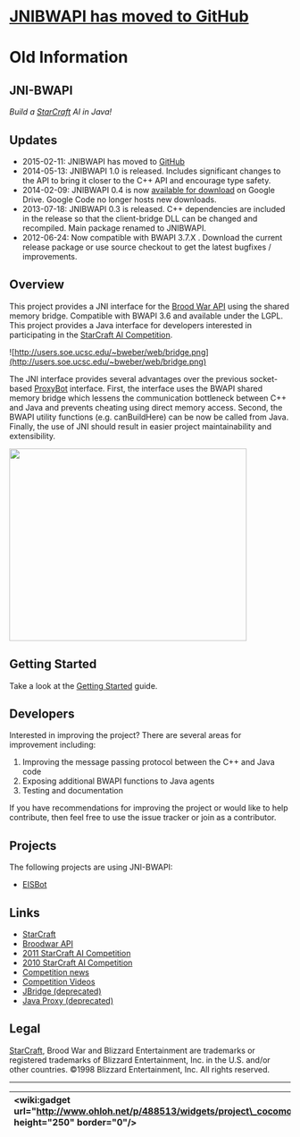 # [JNIBWAPI has moved to GitHub](https://github.com/JNIBWAPI/JNIBWAPI) #


# Old Information #

## JNI-BWAPI ##

_Build a [StarCraft](http://us.blizzard.com/en-us/games/sc/) AI in Java!_

## Updates ##
  * 2015-02-11: JNIBWAPI has moved to [GitHub](https://github.com/JNIBWAPI/JNIBWAPI)
  * 2014-05-13: JNIBWAPI 1.0 is released. Includes significant changes to the API to bring it closer to the C++ API and encourage type safety.
  * 2014-02-09: JNIBWAPI 0.4 is now [available for download](https://drive.google.com/a/soe.ucsc.edu/folderview?id=0Bxdd3L2Qj5lxamZUSUpOLVZ6c2M) on  Google Drive. Google Code no longer hosts new downloads.
  * 2013-07-18: JNIBWAPI 0.3 is released. C++ dependencies are included in the release so that the client-bridge DLL can be changed and recompiled. Main package renamed to JNIBWAPI.
  * 2012-06-24: Now compatible with BWAPI 3.7.X . Download the current release package or use source checkout to get the latest bugfixes / improvements.

## Overview ##

This project provides a JNI interface for the [Brood War API](http://code.google.com/p/bwapi/) using the shared memory bridge. Compatible with BWAPI 3.6 and available under the LGPL. This project provides a Java interface for developers interested in participating in the [StarCraft AI Competition](http://www.starcraftaicompetition.com/).

![http://users.soe.ucsc.edu/~bweber/web/bridge.png](http://users.soe.ucsc.edu/~bweber/web/bridge.png)

The JNI interface provides several advantages over the previous socket-based [ProxyBot](http://eis.ucsc.edu/StarCraftRemote) interface. First, the interface uses the BWAPI shared memory bridge which lessens the communication bottleneck between C++ and Java and prevents cheating using direct memory access. Second, the BWAPI utility functions (e.g. canBuildHere) can be now be called from Java. Finally, the use of JNI should result in easier project maintainability and extensibility.

<a href='http://www.youtube.com/watch?feature=player_embedded&v=4yUy7j7skRQ' target='_blank'><img src='http://img.youtube.com/vi/4yUy7j7skRQ/0.jpg' width='425' height=344 /></a>

## Getting Started ##

Take a look at the [Getting Started](GettingStarted.md) guide.

## Developers ##

Interested in improving the project? There are several areas for improvement including:
  1. Improving the message passing protocol between the C++ and Java code
  1. Exposing additional BWAPI functions to Java agents
  1. Testing and documentation

If you have recommendations for improving the project or would like to help contribute, then feel free to use the issue tracker or join as a contributor.

## Projects ##

The following projects are using JNI-BWAPI:

  * [EISBot](http://eis.ucsc.edu/EISBot)

## Links ##

  * [StarCraft](http://us.blizzard.com/en-us/games/sc/)
  * [Broodwar API](http://code.google.com/p/bwapi/)
  * [2011 StarCraft AI Competition](http://www.starcraftaicompetition.com/)
  * [2010 StarCraft AI Competition](http://eis.ucsc.edu/StarCraftAICompetition)
  * [Competition news](http://twitter.com/StarCraftAIComp)
  * [Competition Videos](http://www.youtube.com/user/UCSCbweber)
  * [JBridge (deprecated)](http://code.google.com/p/bwapi-jbridge/)
  * [Java Proxy (deprecated)](http://code.google.com/p/bwapi-proxy/)

## Legal ##

[StarCraft](http://us.blizzard.com/en-us/games/sc/), Brood War and Blizzard Entertainment are trademarks or registered trademarks of Blizzard Entertainment, Inc. in the U.S. and/or other countries. ©1998 Blizzard Entertainment, Inc. All rights reserved.


---

|&lt;wiki:gadget url="http://www.ohloh.net/p/488513/widgets/project\_cocomo.xml" height="250" border="0"/&gt;|&lt;wiki:gadget url="http://www.ohloh.net/p/488513/widgets/project\_languages.xml" height="250" width="320" border="0"/&gt;|
|:-----------------------------------------------------------------------------------------------------------|:--------------------------------------------------------------------------------------------------------------------------|